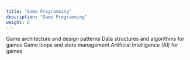 ```yaml
---
title: "Game Programming"
description: "Game Programming"
weight: 6
---
```


Game architecture and design patterns
Data structures and algorithms for games
Game loops and state management
Artificial Intelligence (AI) for games